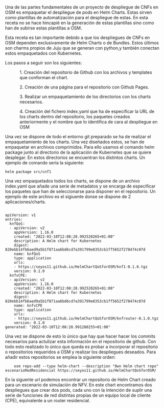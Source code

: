 Una de las partes fundamentales de un proyecto de despliegue de CNFs en OSM es empaquetar el despliegue de pods en Helm Charts. Estas sirven como plantillas de automatización para el despliegue de estas. En esta receta no se hace hincapié en la generación de estas plantillas sino como han de subirse estas plantillas a OSM.

Esta receta es tan importante debido a que los despliegues de CNFs en OSM dependen exclusivamente de Helm Charts o de Bundles. Estos últimos son charms propios de Juju que se generan con python,y también conectan estos empaquetados con Kubernetes. 

Los pasos a seguir son los siguientes:
<ol>
    <ul> 1. Creación del repositorio de Github con los archivos y templates que conforman el chart. </ul>
    <ul> 2. Creación de una página para el repositorio con Github Pages.</ul>
    <ul> 3. Realizar un empaquetamiento  de los directorios con los charts necesarios.</ul>
    <ul> 4. Creación del fichero index.yaml que ha de especificar la URL de los charts dentro del repositorio, los paquetes creados anteriormente y el nombre que lo identifica de cara al despliegue en OSM</ul>
</ol>

Una vez se dispone de todo el entorno git preparado se ha de realizar el empaquetamiento de los charts. Una vez diseñados estos, se han de empaquetar en archivos comprimidos. Para ello usamos el comando helm package junto al directorio de la aplicación de Kubernetes que se quiere desplegar. En estos directorios se encuentran los distintos charts. Un ejemplo de comando sería la siguiente:

```
helm package src/cnf1
```

Una vez empaquetados todos los charts, se dispone de un archivo index.yaml que añade una serie de metadatos y se encarga de especificar los paquetes que han de seleccionarse para disponer en el repositorio. Un ejemplo de este archivo es el sigiuente donse se dispone de 2 aplicaciones/charts.

```

apiVersion: v1
entries:
  knfQoS:
  - apiVersion: v2
    appVersion: 1.16.0
    created: "2022-03-10T12:08:28.992520265+01:00"
    description: A Helm chart for Kubernetes
    digest: 820ebb14fb6aed9a5b1f871aa6bd6cd7a391799e8353cb1ff5652f278474c07d
    name: knfQoS
    type: application
    urls:
    - https://seyos11.github.io/HelmChartQoSforOSM/knf1-0.1.0.tgz
    version: 0.1.0
  knfvCPE:
  - apiVersion: v2
    appVersion: 1.16.0
    created: "2022-03-10T12:08:28.992520265+01:00"
    description: A Helm chart for Kubernetes
    digest: 820ebb14fb6aed9a5b1f871aa6bd6cd7a391799e8353cb1ff5652f278474c07d
    name: knfvCPE
    type: application
    urls:
    - https://seyos11.github.io/HelmChartQoSforOSM/knfrouter-0.1.0.tgz
    version: 0.1.0
generated: "2022-03-10T12:08:28.991280255+01:00"
```

Una vez se dispone de esto lo único que hay que hacer hacer los commits necesarios para actulizar esta información en el repositorio de github. Con todo esto realizado lo único que queda es probar a incorporar el repositorio o repositorios requeridos a OSM y realizar los despliegues deseados. Para añadir estos repositorios se emplea la siguiente orden:

```
    osm repo-add --type helm-chart --description "Own Helm chart repo" escenarioRedResidencial https://seyos11.github.io/HelmChartQoSforOSM/

```

En la siguente url podemos encontrar un repositorio de Helm Chart creado para un escenario de simulación de NFV. En este chart encontramos dos despliegues que crear dos pods, cada uno con la intención de suplir una serie de funciones de red distintas propias de un equipo local de cliente (CPE), equivalente a un router residencial.
